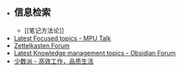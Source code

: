 - ## 信息检索
	- [[笔记方法论]]
- [Latest Focused topics - MPU Talk](https://talk.macpowerusers.com/c/focused/11)
- [Zettelkasten Forum](https://forum.zettelkasten.de/)
- [Latest Knowledge management topics - Obsidian Forum](https://forum.obsidian.md/c/knowledge-management/6)
- [少数派 - 高效工作，品质生活](https://sspai.com/)
